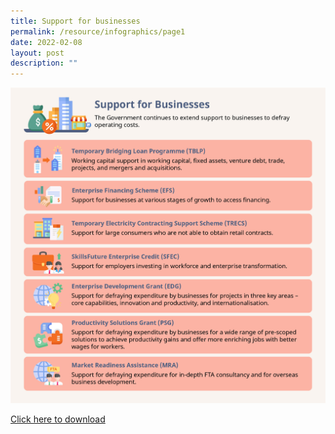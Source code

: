 ```yaml
---
title: Support for businesses
permalink: /resource/infographics/page1
date: 2022-02-08
layout: post
description: ""
---
```

![Alt text for image on Isomer site](/images/infographics/SM-4.jpg)

[Click here to download](/files/infographics/Support%20for%20Businesses.pdf)